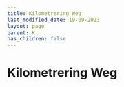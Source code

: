 ```yaml
---
title: Kilometrering Weg
last_modified_date: 19-09-2023
layout: page
parent: K
has_children: false
---
```


Kilometrering Weg
=================

